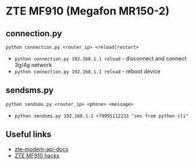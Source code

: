# ZTE MF910 (Megafon MR150-2)

## connection.py

`python connection.py <router_ip> <reload|restart>`

- `python connection.py 192.168.1.1 reload` - disconnect and connect 3g/4g network
- `python connection.py 192.168.1.1 reload` - reboot device


## sendsms.py

`python sendsms.py <router_ip> <phone> <message>`

- `python sendsms.py 192.168.1.1 +79991112233 "sms from python cli"`

## Useful links

- [zte-modem-api-docs](https://wijayamin.github.io/zte-modem-api-docs/)
- [ZTE MF910 hacks](https://vulners.com/pentestpartners/PENTESTPARTNERS:098A34F42408499A17087DAE12C24A0C)